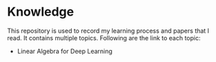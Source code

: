 # Knowledge

This repository is used to record my learning process and papers that I read. It contains multiple topics. Following are the link to each topic:

- Linear Algebra for Deep Learning